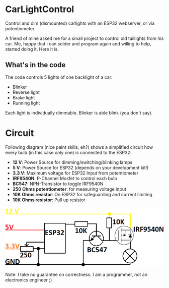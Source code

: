 # CarLightControl
Control and dim (dismounted) carlights with an ESP32 webserver, or via potentiometer.

A friend of mine asked me for a small project to control old taillights from his car. Me, happy that i can solder and program again and willing to help, started doing it. Here it is.

## What's in the code
The code controls 5 lights of one backlight of a car:
* Blinker
* Reverse light
* Brake light
* Running light

Each light is individually dimmable. Blinker is able blink (you don't say).

# Circuit

Following diagram (nice paint skills, eh?) shows a simplified circuit how every bulb (in this case only one) is connected to the ESP32.

* **12 V**: Power Source for dimming/switching/blinking lamps
* **5 V**: Power Source for ESP32 (depends on your development kit!)
* **3.3 V**: Maximum voltage for ESP32 Input from potentiometer
* **IRF9540N**: P-Channel Mosfet to control each bulb
* **BC547**: NPN-Transistor to toggle IRF9540N
* **250 Ohms potentiometer**: for measuring voltage input
* **10K Ohms resistor**: On ESP32 for safeguarding and current limiting
* **10K Ohms resistor**: Pull up resistor

![simplified circuit diagram](simplified_circuit.bmp)

Note: I take no guarantee on correctness. I am a programmer, not an electronics engineer ;)